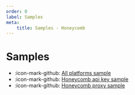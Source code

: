 ```yaml
---
order: 0
label: Samples
meta:
    title: Samples - Honeycomb
---
```


# Samples

- :icon-mark-github: [All platforms sample](TBD)
- :icon-mark-github: [Honeycomb api key sample](TBD)
- :icon-mark-github: [Honeycomb proxy sample](TBD)
